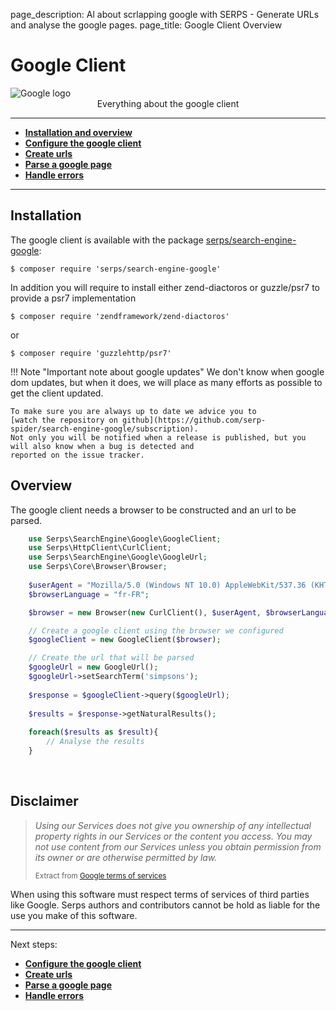 page_description: Al about scrlapping google with SERPS - Generate URLs and analyse the google pages.
page_title: Google Client Overview

Google Client
=============

<img class="frameless-image" alt="Google logo" src="../../images/logo-google.png"/>

<center>Everything about the google client</center>

---


- [**Installation and overview**](#installation)
- [**Configure the google client**](google/client-configuration.md)
- [**Create urls**](google/google-url.md)
- [**Parse a google page**](google/parse-page.md)
- [**Handle errors**](google/handle-errors.md)

---

Installation
------------

The google client is available with the package 
[serps/search-engine-google](https://packagist.org/packages/serps/search-engine-google): 

``$ composer require 'serps/search-engine-google'``

In addition you will require to install either zend-diactoros or guzzle/psr7 to provide a psr7 implementation

``$ composer require 'zendframework/zend-diactoros'``

or 

``$ composer require 'guzzlehttp/psr7'``

!!! Note "Important note about google updates"
    We don't know when google dom updates, but when it does, we will place as many efforts as possible
    to get the client updated.
    
    To make sure you are always up to date we advice you to 
    [watch the repository on github](https://github.com/serp-spider/search-engine-google/subscription).
    Not only you will be notified when a release is published, but you will also know when a bug is detected and 
    reported on the issue tracker.

Overview
--------

The google client needs a browser to be constructed and an url to be parsed.

```php
    use Serps\SearchEngine\Google\GoogleClient;
    use Serps\HttpClient\CurlClient;
    use Serps\SearchEngine\Google\GoogleUrl;
    use Serps\Core\Browser\Browser;
    
    $userAgent = "Mozilla/5.0 (Windows NT 10.0) AppleWebKit/537.36 (KHTML, like Gecko) Chrome/40.0.2214.93 Safari/537.36";
    $browserLanguage = "fr-FR";

    $browser = new Browser(new CurlClient(), $userAgent, $browserLanguage);

    // Create a google client using the browser we configured
    $googleClient = new GoogleClient($browser);

    // Create the url that will be parsed
    $googleUrl = new GoogleUrl();
    $googleUrl->setSearchTerm('simpsons');
    
    $response = $googleClient->query($googleUrl);
    
    $results = $response->getNaturalResults();
    
    foreach($results as $result){
        // Analyse the results
    }
```

<br/>

## Disclaimer

> <cite>Using our Services does not give you ownership of any intellectual property rights in 
> our Services or the content you access. 
> You may not use content from our Services unless you obtain permission from its owner or 
> are otherwise permitted by law.</cite>
>
> <small>Extract from [Google terms of services](https://www.google.com/policies/terms/)</small>

When using this software must respect terms of services of third parties like Google.
Serps authors and contributors cannot be hold as liable for the use you make of this software. 


---------------

Next steps: 

- [**Configure the google client**](google/client-configuration.md)
- [**Create urls**](google/google-url.md)
- [**Parse a google page**](google/parse-page.md)
- [**Handle errors**](google/handle-errors.md)
